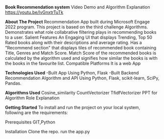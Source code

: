 **Book Recommendation system**
Video Demo and Algorithm Explanation
https://youtu.be/lvGnxtrTuTk

**About The Project**
Recommendation App built during Microsoft Engage 2022 program.
This project is based on the third challenge Algorithms.
Demonstrates what role collabrative filtering plays in recommending books to a user.
Salient Features
An Engaging UI that displays Trending, Top 50 Rated books along with their descriptions and average rating.
Has a "Recommend section" that displays tiles of recommended book containing Title, Genres and Match Score.
Match Score of the recommended books is calculated by the algorithm used and signifies how similar the books is with the books in the favourite list.
Compatible Platforms
It is a web App

**Technologies Used**
-Built App Using
Python, Flask
-Built Backend Recommendation Algorithm and API Using
Python, Flask, scikit-learn, SciPy, Pandas.

**Algorithms Used**
Cosine_similarity
CountVectorizer
TfidfVectorizer
PPT for Algorithm Role Explanation

**Getting Started**
To install and run the project on your local system, following are the requirements:

Prerequisites
GIT,Python

Installation
Clone the repo.
run the app.py
